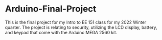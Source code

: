 # Arduino-Final-Project
This is the final project for my Intro to EE 151 class for my 2022 Winter quarter. 
The project is relating to security, utilizing the LCD display, battery, and keypad that come with the Arduino MEGA 2560 kit.
